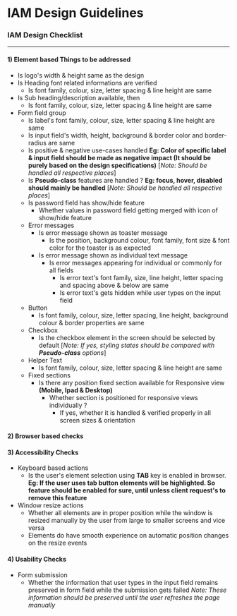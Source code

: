 # IAM Design Guidelines
### IAM Design Checklist
---------------------------------
#### 1) Element based Things to be addressed
- Is logo's width & height same as the design
- Is Heading font related informations are verified 
    - Is font family, colour, size, letter spacing & line height are same
- Is Sub heading/description available, then
     - Is font family, colour, size, letter spacing & line height are same
- Form field group
    - Is label's font family, colour, size, letter spacing & line height are same
    - Is input field's width, height, background & border color and border-radius are same
    - Is positive & negative use-cases handled **Eg: Color of specific label & input field should be made as negative impact (It should be purely based on the design specifications)**
    [*Note: Should be handled all respective places*]
    - Is **Pseudo-class** features are handled ? **Eg: focus, hover, disabled should mainly be handled**
    [*Note: Should be handled all respective places*]
    - Is password field has show/hide feature
        - Whether values in password field getting merged with icon of show/hide feature
    - Error messages
        - Is error message shown as toaster message
            - Is the position, background colour, font family, font size & font color for the toaster is as expected
        - Is error message shown as individual text message
            - Is error messages appearing for individual or commonly for all fields
                - Is error text's font family, size, line height, letter spacing and spacing above & below are same
                - Is error text's gets hidden while user types on the input field
    - Button
       - Is font family, colour, size, letter spacing, line height, background colour & border properties are same
    - Checkbox
        - Is the checkbox element in the screen should be selected by default
        [*Note: If yes, styling states should be compared with **Pseudo-class** options*]
    - Helper Text
        - Is font family, colour, size, letter spacing & line height are same 
    - Fixed sections
        - Is there any position fixed section available for Responsive view **(Mobile, Ipad & Desktop)**
            - Whether section is positioned for responsive views individually ?
                - If yes, whether it is handled & verified properly in all screen sizes & orientation

#### 2) Browser based checks

#### 3) Accessibility Checks
- Keyboard based actions
    - Is the user's element selection using **TAB** key is enabled in browser. **Eg: If the user uses tab button elements will be highlighted. So feature should be enabled for sure, until unless client request's to remove this feature**
- Window resize actions
    - Whether all elements are in proper position while the window is resized manually by the user from large to smaller screens and vice versa
    - Elements do have smooth experience on automatic position changes on the resize events

#### 4) Usability Checks
- Form submission
    - Whether the information that user types in the input field remains preserved in form field while the submission gets failed
    *Note: These information should be preserved until the user refreshes the page manually*
